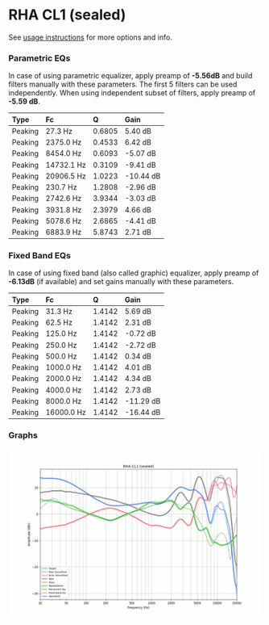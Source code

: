 # RHA CL1 (sealed)
See [usage instructions](https://github.com/jaakkopasanen/AutoEq#usage) for more options and info.

### Parametric EQs
In case of using parametric equalizer, apply preamp of **-5.56dB** and build filters manually
with these parameters. The first 5 filters can be used independently.
When using independent subset of filters, apply preamp of **-5.59 dB**.

| Type    | Fc         |      Q | Gain      |
|:--------|:-----------|:-------|:----------|
| Peaking | 27.3 Hz    | 0.6805 | 5.40 dB   |
| Peaking | 2375.0 Hz  | 0.4533 | 6.42 dB   |
| Peaking | 8454.0 Hz  | 0.6093 | -5.07 dB  |
| Peaking | 14732.1 Hz | 0.3109 | -9.41 dB  |
| Peaking | 20906.5 Hz | 1.0223 | -10.44 dB |
| Peaking | 230.7 Hz   | 1.2808 | -2.96 dB  |
| Peaking | 2742.6 Hz  | 3.9344 | -3.03 dB  |
| Peaking | 3931.8 Hz  | 2.3979 | 4.66 dB   |
| Peaking | 5078.6 Hz  | 2.6865 | -4.41 dB  |
| Peaking | 6883.9 Hz  | 5.8743 | 2.71 dB   |

### Fixed Band EQs
In case of using fixed band (also called graphic) equalizer, apply preamp of **-6.13dB**
(if available) and set gains manually with these parameters.

| Type    | Fc         |      Q | Gain      |
|:--------|:-----------|:-------|:----------|
| Peaking | 31.3 Hz    | 1.4142 | 5.69 dB   |
| Peaking | 62.5 Hz    | 1.4142 | 2.31 dB   |
| Peaking | 125.0 Hz   | 1.4142 | -0.72 dB  |
| Peaking | 250.0 Hz   | 1.4142 | -2.72 dB  |
| Peaking | 500.0 Hz   | 1.4142 | 0.34 dB   |
| Peaking | 1000.0 Hz  | 1.4142 | 4.01 dB   |
| Peaking | 2000.0 Hz  | 1.4142 | 4.34 dB   |
| Peaking | 4000.0 Hz  | 1.4142 | 2.73 dB   |
| Peaking | 8000.0 Hz  | 1.4142 | -11.29 dB |
| Peaking | 16000.0 Hz | 1.4142 | -16.44 dB |

### Graphs
![](./RHA%20CL1%20(sealed).png)